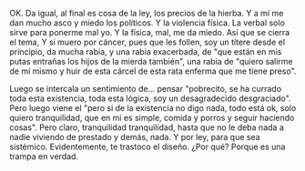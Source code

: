 OK. Da igual, al final es cosa de la ley, los precios de la hierba. Y a mí me dan mucho asco y miedo los políticos. Y la violencia física. La verbal solo sirve para ponerme mal yo. Y la física, mal, me da miedo. Así que se cierra el tema, Y si muero por cáncer, pues que les follen, soy un títere desde el principio, da mucha rabia, y una rabia exacerbada, de "que están en mis putas entrañas los hijos de la mierda también", una rabia de "quiero salirme de mí mismo y huir de esta cárcel de esta rata enferma que me tiene preso".

Luego se intercala un sentimiento de... pensar "pobrecito, se ha currado toda esta existencia, toda esta lógica, soy un desagradecido desgraciado". Pero luego viene el "pero si de la existencia no digo nada, todo está ok, solo quiero tranquilidad, que en mi es simple, comida y porros y seguir haciendo cosas". Pero claro, tranquilidad tranquilidad, hasta que no le deba nada a nadie viviendo de prestado y demás, nada. Y por ley, para que sea sistémico. Evidentemente, te trastoco el diseño. ¿Por qué? Porque es una trampa en verdad.
